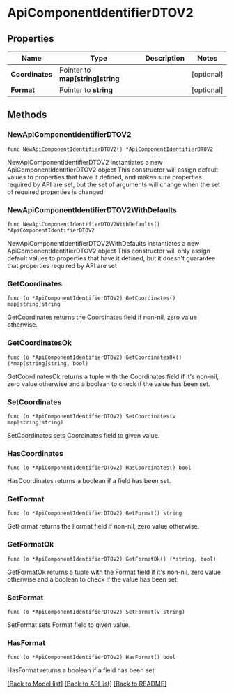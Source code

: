 # ApiComponentIdentifierDTOV2

## Properties

Name | Type | Description | Notes
------------ | ------------- | ------------- | -------------
**Coordinates** | Pointer to **map[string]string** |  | [optional] 
**Format** | Pointer to **string** |  | [optional] 

## Methods

### NewApiComponentIdentifierDTOV2

`func NewApiComponentIdentifierDTOV2() *ApiComponentIdentifierDTOV2`

NewApiComponentIdentifierDTOV2 instantiates a new ApiComponentIdentifierDTOV2 object
This constructor will assign default values to properties that have it defined,
and makes sure properties required by API are set, but the set of arguments
will change when the set of required properties is changed

### NewApiComponentIdentifierDTOV2WithDefaults

`func NewApiComponentIdentifierDTOV2WithDefaults() *ApiComponentIdentifierDTOV2`

NewApiComponentIdentifierDTOV2WithDefaults instantiates a new ApiComponentIdentifierDTOV2 object
This constructor will only assign default values to properties that have it defined,
but it doesn't guarantee that properties required by API are set

### GetCoordinates

`func (o *ApiComponentIdentifierDTOV2) GetCoordinates() map[string]string`

GetCoordinates returns the Coordinates field if non-nil, zero value otherwise.

### GetCoordinatesOk

`func (o *ApiComponentIdentifierDTOV2) GetCoordinatesOk() (*map[string]string, bool)`

GetCoordinatesOk returns a tuple with the Coordinates field if it's non-nil, zero value otherwise
and a boolean to check if the value has been set.

### SetCoordinates

`func (o *ApiComponentIdentifierDTOV2) SetCoordinates(v map[string]string)`

SetCoordinates sets Coordinates field to given value.

### HasCoordinates

`func (o *ApiComponentIdentifierDTOV2) HasCoordinates() bool`

HasCoordinates returns a boolean if a field has been set.

### GetFormat

`func (o *ApiComponentIdentifierDTOV2) GetFormat() string`

GetFormat returns the Format field if non-nil, zero value otherwise.

### GetFormatOk

`func (o *ApiComponentIdentifierDTOV2) GetFormatOk() (*string, bool)`

GetFormatOk returns a tuple with the Format field if it's non-nil, zero value otherwise
and a boolean to check if the value has been set.

### SetFormat

`func (o *ApiComponentIdentifierDTOV2) SetFormat(v string)`

SetFormat sets Format field to given value.

### HasFormat

`func (o *ApiComponentIdentifierDTOV2) HasFormat() bool`

HasFormat returns a boolean if a field has been set.


[[Back to Model list]](../README.md#documentation-for-models) [[Back to API list]](../README.md#documentation-for-api-endpoints) [[Back to README]](../README.md)


